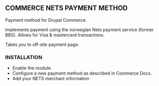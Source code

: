 
## COMMERCE NETS PAYMENT METHOD

Payment method for Drupal Commerce.

Implements payment using the norwegian Nets payment service (former BBS).
Allows for Visa & mastercard transactions.

Takes you to off-site payment page.

### INSTALLATION

- Enable the module.
- Configure a new payment method as described in Commerce Docs.
- Add your NETS merchant information


